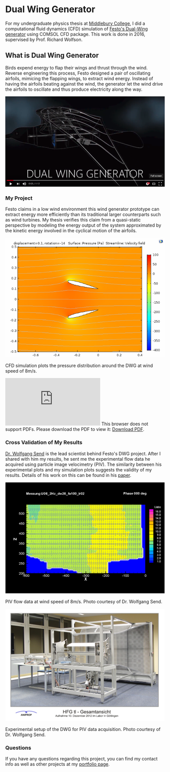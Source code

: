 # Dual Wing Generator

For my undergraduate physics thesis at [Middlebury College](www.middlebury.edu), I did a computational fluid dynamics (CFD) simulation of [Festo's Dual-Wing generator](https://www.festo.com/group/en/cms/10222.htm) using COMSOL CFD package. This work is done in 2016, supervised by Prof. Richard Wolfson.

## What is Dual Wing Generator

Birds expend energy to flap their wings and thrust through the wind. Reverse engineering this process, Festo designed a pair of oscillating airfoils, mimicing the flapping wings, to extract wind energy. Instead of having the airfoils beating against the wind, the generator let the wind drive the airfoils to oscillate and thus produce electricity along the way.

[![dwg_video_cue](image/dwg_video_cue.png)](https://www.youtube.com/watch?v=qrh0BfwiYP8)

### My Project

Festo claims in a low wind environment this wind generator prototype can extract energy more efficiently than its traditional larger counterparts such as wind turbines. My thesis verifies this claim from a quasi-static perspective by modeling the energy output of the system approximated by the kinetic energy involved in the cyclical motion of the airfoils.

![CFD_results](image/DWG_animation_2.gif)

CFD simulation plots the pressure distribution around the DWG at wind speed of 8m/s.

<object data="http://www.cs.middlebury.edu/~yanweiw/felix_thesis" type="application/pdf" width="700px" height="700px">
    <embed src="http://www.cs.middlebury.edu/~yanweiw/felix_thesis">
        This browser does not support PDFs. Please download the PDF to view it: <a href="http://www.cs.middlebury.edu/~yanweiw/felix_thesis">Download PDF</a>.</p>
    </embed>
</object>

### Cross Validation of My Results

[Dr. Wolfgang Send](http://www.aniprop.de/dlrhp) is the lead scientist behind Festo's DWG project. After I shared with him my results, he sent me the experimental flow data he acquired using particle image velocimetry (PIV). The similarity between his experimental plots and my simulation plots suggests the validity of my results. Details of his work on this can be found in his [paper](http://link.springer.com/chapter/10.1007/978-3-319-27279-5_77).

![PIV_results](image/U08_2Hz_dw28_fa100_lr02_v_uabs_t015.gif)

PIV flow data at wind speed of 8m/s. Photo courtesy of Dr. Wolfgang Send.

![experiment_setup](image/HFGtl_Gesamtansicht_mitTitel_web.jpg)

Experimental setup of the DWG for PIV data acquisition. Photo courtesy of Dr. Wolfgang Send.


### Questions

If you have any questions regarding this project, you can find my contact info as well as other projects at my [portfolio page](). 
